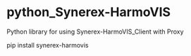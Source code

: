 # python_Synerex-HarmoVIS
Python library for using Synerex-HarmoVIS_Client with Proxy

  pip install synerex-harmovis
 
